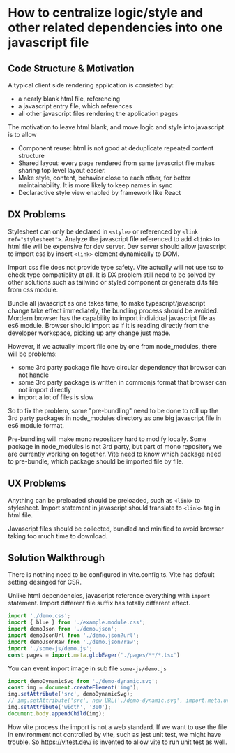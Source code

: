 # How to centralize logic/style and other related dependencies into one javascript file

## Code Structure & Motivation

A typical client side rendering application is consisted by:

* a nearly blank html file, referencing
* a javascript entry file, which references
* all other javascript files rendering the application pages

The motivation to leave html blank, and move logic and style into javascript is to allow

* Component reuse: html is not good at deduplicate repeated content structure
* Shared layout: every page rendered from same javascript file makes sharing top level layout easier.
* Make style, content, behavior close to each other, for better maintainability. It is more likely to keep names in sync
* Declaractive style view enabled by framework like React

## DX Problems

Stylesheet can only be declared in `<style>` or referenced by `<link ref="stylesheet">`. Analyze the javascript file referenced to add `<link>` to html file will be expensive for dev server. Dev server should allow javascript to import css by insert `<link>` element dynamically to DOM.

Import css file does not provide type safety. Vite actually will not use tsc to check type compatiblity at all. It is DX problem still need to be solved by other solutions such as tailwind or styled component or generate d.ts file from css module.

Bundle all javascript as one takes time, to make typescript/javascript change take effect immediately, the bundling process should be avoided. Mordern browser has the capability to import individual javascript file as es6 module. Browser should import as if it is reading directly from the developer workspace, picking up any change just made.

However, if we actually import file one by one from node_modules, there will be problems:

* some 3rd party package file have circular dependency that browser can not handle
* some 3rd party package is written in commonjs format that browser can not import directly
* import a lot of files is slow

So to fix the problem, some "pre-bundling" need to be done to roll up the 3rd party packages in node_modules directory as one big javascript file in es6 module format. 

Pre-bundling will make mono repository hard to modify locally. Some package in node_modules is not 3rd party, but part of mono repository we are currently working on together. Vite need to know which package need to pre-bundle, which package should be imported file by file.

## UX Problems

Anything can be preloaded should be preloaded, such as `<link>` to stylesheet. Import statement in javascript should translate to `<link>` tag in html file.

Javascript files should be collected, bundled and minified to avoid browser taking too much time to download.

## Solution Walkthrough

There is nothing need to be configured in vite.config.ts. Vite has default setting desinged for CSR.

Unlike html dependencies, javascript reference everything with `import` statement. Import different file suffix has totally different effect.

```js
import './demo.css';
import { blue } from './example.module.css';
import demoJson from './demo.json';
import demoJsonUrl from './demo.json?url';
import demoJsonRaw from './demo.json?raw';
import './some-js/demo.js';
const pages = import.meta.globEager('./pages/**/*.tsx')
```

You can event import image in sub file `some-js/demo.js`

```js
import demoDynamicSvg from './demo-dynamic.svg';
const img = document.createElement('img');
img.setAttribute('src', demoDynamicSvg);
// img.setAttribute('src', new URL('./demo-dynamic.svg', import.meta.url).href);
img.setAttribute('width', '300');
document.body.appendChild(img);
```

How vite process the import is not a web standard. If we want to use the file in environment not controlled by vite, such as jest unit test, we might have trouble. So https://vitest.dev/ is invented to allow vite to run unit test as well.